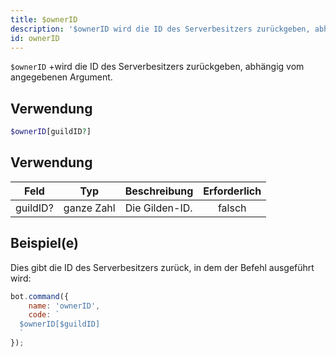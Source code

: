 ```yaml
---
title: $ownerID
description: '$ownerID wird die ID des Serverbesitzers zurückgeben, abhängig vom angegebenen Argument.'
id: ownerID
---
```


`$ownerID` +wird die ID des Serverbesitzers zurückgeben, abhängig vom angegebenen Argument.

## Verwendung

```php
$ownerID[guildID?]
```

## Verwendung

| Feld     | Typ        | Beschreibung   | Erforderlich |
| -------- | ---------- | -------------- |:------------:|
| guildID? | ganze Zahl | Die Gilden-ID. |    falsch    |

## Beispiel(e)

Dies gibt die ID des Serverbesitzers zurück, in dem der Befehl ausgeführt wird:

```javascript
bot.command({
    name: 'ownerID',
    code: `
  $ownerID[$guildID]
  `
});
```
